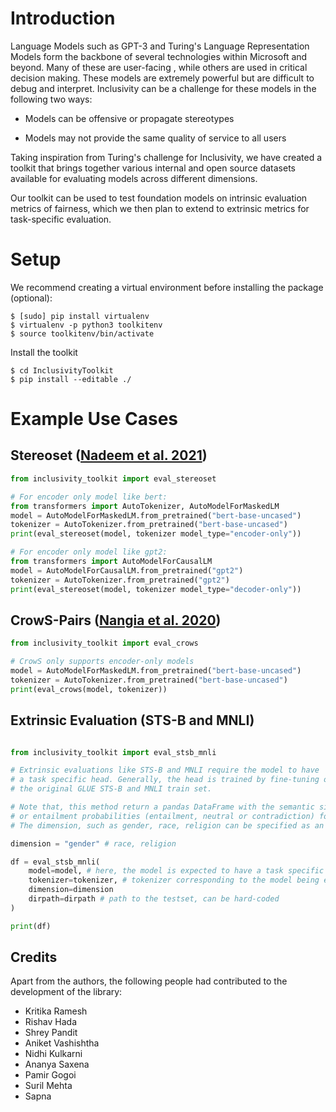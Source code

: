 # Introduction

Language Models such as GPT-3 and Turing's Language Representation Models form the backbone of several technologies within Microsoft and beyond. Many of these are user-facing , while others are used in critical decision making. These models are extremely powerful but are difficult to debug and interpret. Inclusivity can be a challenge for these models in the following two ways:

- Models can be offensive or propagate stereotypes

- Models may not provide the same quality of service to all users

Taking inspiration from Turing's challenge for Inclusivity, we have created a toolkit that brings together various internal and open source datasets available for evaluating models across different dimensions.

Our toolkit can be used to test foundation models on intrinsic evaluation metrics of fairness, which we then plan to extend to extrinsic metrics for task-specific evaluation. 

# Setup

We recommend creating a virtual environment before installing the package (optional):

```shell
$ [sudo] pip install virtualenv
$ virtualenv -p python3 toolkitenv
$ source toolkitenv/bin/activate
```

Install the toolkit

```shell
$ cd InclusivityToolkit
$ pip install --editable ./
```

# Example Use Cases

## Stereoset ([Nadeem et al. 2021](https://aclanthology.org/2021.acl-long.416/))

```python
from inclusivity_toolkit import eval_stereoset

# For encoder only model like bert:
from transformers import AutoTokenizer, AutoModelForMaskedLM
model = AutoModelForMaskedLM.from_pretrained("bert-base-uncased")
tokenizer = AutoTokenizer.from_pretrained("bert-base-uncased")
print(eval_stereoset(model, tokenizer model_type="encoder-only"))

# For encoder only model like gpt2:
from transformers import AutoModelForCausalLM
model = AutoModelForCausalLM.from_pretrained("gpt2")
tokenizer = AutoTokenizer.from_pretrained("gpt2")
print(eval_stereoset(model, tokenizer model_type="decoder-only"))
```

## CrowS-Pairs ([Nangia et al. 2020](https://aclanthology.org/2020.emnlp-main.154))

```python
from inclusivity_toolkit import eval_crows

# CrowS only supports encoder-only models
model = AutoModelForMaskedLM.from_pretrained("bert-base-uncased")
tokenizer = AutoTokenizer.from_pretrained("bert-base-uncased")
print(eval_crows(model, tokenizer))
```

## Extrinsic Evaluation (STS-B and MNLI)

```python

from inclusivity_toolkit import eval_stsb_mnli

# Extrinsic evaluations like STS-B and MNLI require the model to have
# a task specific head. Generally, the head is trained by fine-tuning on
# the original GLUE STS-B and MNLI train set.

# Note that, this method return a pandas DataFrame with the semantic similarity
# or entailment probabilities (entailment, neutral or contradiction) for each sentence-pair
# The dimension, such as gender, race, religion can be specified as an argument

dimension = "gender" # race, religion

df = eval_stsb_mnli(
    model=model, # here, the model is expected to have a task specific head
    tokenizer=tokenizer, # tokenizer corresponding to the model being evaluated
    dimension=dimension
    dirpath=dirpath # path to the testset, can be hard-coded
)

print(df)
```

## Credits
Apart from the authors, the following people had contributed to the development of the library:

- Kritika Ramesh
- Rishav Hada 
- Shrey Pandit 
- Aniket Vashishtha
- Nidhi Kulkarni
- Ananya Saxena
- Pamir Gogoi
- Suril Mehta
- Sapna
